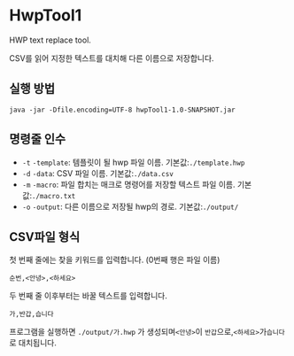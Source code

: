 # HwpTool1
HWP text replace tool.

CSV를 읽어 지정한 텍스트를 대치해 다른 이름으로 저장합니다.

## 실행 방법
`java -jar -Dfile.encoding=UTF-8 hwpTool1-1.0-SNAPSHOT.jar`

## 명령줄 인수
- `-t` `-template`: 템플릿이 될 hwp 파일 이름. 기본값:`./template.hwp`
- `-d` `-data`: CSV 파일 이름. 기본값:`./data.csv`
- `-m` `-macro`: 파일 합치는 매크로 명령어를 저장할 텍스트 파일 이름. 기본값:`./macro.txt`
- `-o` `-output`: 다른 이름으로 저장될 hwp의 경로. 기본값:`./output/`

## CSV파일 형식
첫 번째 줄에는 찾을 키워드를 입력합니다. (0번째 행은 파일 이름)

`순번,<안녕>,<하세요>`

두 번째 줄 이후부터는 바꿀 텍스트를 입력합니다.

`가,반갑,습니다`

프로그램을 실행하면 `./output/가.hwp` 가 생성되며`<안녕>`이 `반갑`으로,`<하세요>`가`습니다`로 대치됩니다.
